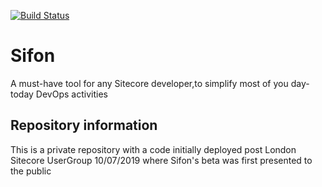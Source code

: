 [![Build Status](https://travis-ci.org/MartinMiles/Sifon.svg?branch=master)](https://travis-ci.org/MartinMiles/Sifon)
<br />


# Sifon

A must-have tool for any Sitecore developer,to simplify most of you day-today DevOps activities

## Repository information

This is a private repository with a code initially deployed post London Sitecore UserGroup 10/07/2019 where Sifon's beta was first presented to the public
